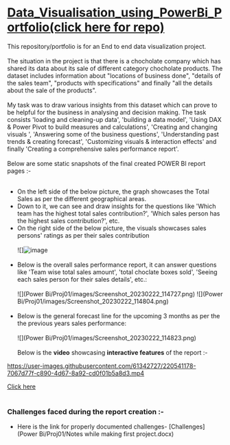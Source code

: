 # [Data_Visualisation_using_PowerBi_Portfolio(click here for repo)](https://github.com/Vibhor2256/Data-Visualisation-using-PowerBi-Tableau)

This repository/portfolio is for an End to end data visualization project.<br><br> The situation in the project is that there is a chocholate company which has shared its data
about its sale of different category chocholate products. The dataset includes information about "locations of business done", "details of the sales team", "products with 
specifications" and finally "all the details about the sale of the products". <br><br> My task was to draw various insights from this dataset which can prove to be helpful for the
business in analysing and decision making. The task consists 'loading and cleaning-up data', 'building a data model', 'Using DAX & Power Pivot to build measures and 
calculations', 'Creating and changing visuals ', 'Answering some of the business questions', 'Understanding past trends & creating forecast', 'Customizing visuals & 
interaction effects' and finally 'Creating a comprehensive sales performance report'. <br><br> Below are some static snapshots of the final created POWER BI report pages :-<br><br>
* On the left side of the below picture, the graph showcases the Total Sales as per the different geographical areas. 
* Down to it, we can see and draw insights for the questions like 'Which team has the highest total sales contribution?', 'Which sales person has the highest sales contribution?', etc.
* On the right side of the below picture, the visuals showcases sales persons' ratings as per their sales contribution <br><br>
![]![image](https://user-images.githubusercontent.com/61342727/236634439-a272e3c5-31f3-444c-a97e-ced48752a03e.png)
<br><br>
* Below is the overall sales performance report, it can answer questions like 'Team wise total sales amount', 'total choclate boxes sold', 'Seeing each sales person for their sales details', etc.: <br><br>
![](Power Bi/Proj01/images/Screenshot_20230222_114727.png) 
![](Power Bi/Proj01/images/Screenshot_20230222_114804.png) 
<br><br>
* Below is the general forecast line for the upcoming 3 months as per the the previous years sales performance: <br><br>
![](Power Bi/Proj01/images/Screenshot_20230222_114823.png)
<br><br> Below is the **video** showcasing **interactive features** of the report :-

https://user-images.githubusercontent.com/61342727/220541178-7067d77f-c890-4d67-8a92-cd0f01b5a8d3.mp4

[Click here](https://user-images.githubusercontent.com/61342727/220541178-7067d77f-c890-4d67-8a92-cd0f01b5a8d3.mp4)
<br><br>
### Challenges faced during the report creation :-
* Here is the link for properly documented challenges- [Challenges](Power Bi/Proj01/Notes while making first project.docx) 
